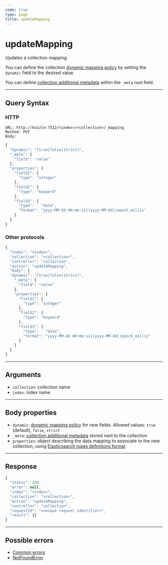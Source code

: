 ```yaml
---
code: true
type: page
title: updateMapping
---
```


# updateMapping

Updates a collection mapping.

<SinceBadge version="1.7.1" />

You can define the collection [dynamic mapping policy](/core/2/guides/essentials/database-mappings#dynamic-mapping-policy) by setting the `dynamic` field to the desired value.

You can define [collection additional metadata](/core/2/guides/essentials/database-mappings#collection-metadata) within the `_meta` root field.

---

## Query Syntax

### HTTP

```http
URL: http://kuzzle:7512/<index>/<collection>/_mapping
Method: PUT
Body:
```

```js
{
  "dynamic": "[true|false|strict]",
  "_meta": {
    "field": "value"
  },
  "properties": {
    "field1": {
      "type": "integer"
    },
    "field2": {
      "type": "keyword"
    },
    "field3": {
      "type":   "date",
      "format": "yyyy-MM-dd HH:mm:ss||yyyy-MM-dd||epoch_millis"
    }
  }
}
```

### Other protocols

```js
{
  "index": "<index>",
  "collection": "<collection>",
  "controller": "collection",
  "action": "updateMapping",
  "body": {
  "dynamic": "[true|false|strict]",
    "_meta": {
      "field": "value"
    },
    "properties": {
      "field1": {
        "type": "integer"
      },
      "field2": {
        "type": "keyword"
      },
      "field3": {
        "type":   "date",
        "format": "yyyy-MM-dd HH:mm:ss||yyyy-MM-dd||epoch_millis"
      }
    }
  }
}
```

---

## Arguments

- `collection`: collection name
- `index`: index name

---

## Body properties

* `dynamic`: [dynamic mapping policy](/core/2/guides/essentials/database-mappings#dynamic-mapping-policy) for new fields. Allowed values: `true` (default), `false`, `strict`
* `_meta`: [collection additional metadata](/core/2/guides/essentials/database-mappings#collection-metadata) stored next to the collection
* `properties`: object describing the data mapping to associate to the new collection, using [Elasticsearch types definitions format](/core/2/guides/essentials/database-mappings#properties-types-definition)

---

## Response

```js
{
  "status": 200,
  "error": null,
  "index": "<index>",
  "collection": "<collection>",
  "action": "updateMapping",
  "controller": "collection",
  "requestId": "<unique request identifier>",
  "result": {}
}
```

---

## Possible errors

- [Common errors](/core/2/api/essentials/errors#common-errors)
- [NotFoundError](/core/2/api/essentials/errors#notfounderror)
